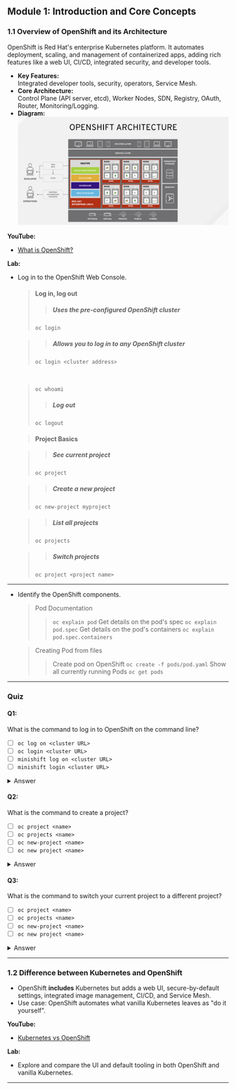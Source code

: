 ## Module 1: Introduction and Core Concepts 

### 1.1 Overview of OpenShift and its Architecture

OpenShift is Red Hat's enterprise Kubernetes platform. It automates deployment, scaling, and management of containerized apps, adding rich features like a web UI, CI/CD, integrated security, and developer tools.

- **Key Features:**  
  Integrated developer tools, security, operators, Service Mesh.
- **Core Architecture:**  
  Control Plane (API server, etcd), Worker Nodes, SDN, Registry, OAuth, Router, Monitoring/Logging.
- **Diagram:**  
![OpenShift Architecture](/images/ocp-arch.png)

**YouTube:**  
- [What is OpenShift?](https://youtu.be/KTN_QBuDplo)

**Lab:**  
- Log in to the OpenShift Web Console.

    > #### Log in, log out
    >
    >> ##### Uses the pre-configured OpenShift cluster
    >  `oc login`

    >> ##### Allows you to log in to any OpenShift cluster
    > `oc login <cluster address>` 
    <br/>

    > `oc whoami`
    >> ##### Log out
    > `oc logout`


    > #### Project Basics

    >> ##### See current project
    > `oc project`

    >> ##### Create a new project
    > `oc new-project myproject`

    >> ##### List all projects
    > `oc projects`

    >> ##### Switch projects
    > `oc project <project name>`
___

- Identify the OpenShift components.
    > Pod Documentation 
    >> `oc explain pod`
    > Get details on the pod's spec
    >> `oc explain pod.spec`
    > Get details on the pod's containers
    > `oc explain pod.spec.containers`
    
    > Creating Pod from files
    >> Create pod on OpenShift
    > `oc create -f pods/pod.yaml`
    >> Show all currently running Pods
    > `oc get pods`


___
### Quiz

#### Q1:
What is the command to log in to OpenShift on the command line?
- [ ] `oc log on <cluster URL>`
- [ ] `oc login <cluster URL>`
- [ ] `minishift log on <cluster URL>`
- [ ] `minishift login <cluster URL>`
<details>
  <summary> Answer </summary>

   `oc login <cluster URL>`

</details>


#### Q2:
What is the command to create a project?
- [ ] `oc project <name>`
- [ ] `oc projects <name>`
- [ ] `oc new-project <name>`
- [ ] `oc new project <name>`
<details>
  <summary> Answer </summary>

   `oc new-project <name>`

</details>

#### Q3:
What is the command to switch your current project to a different project?
- [ ] `oc project <name>`
- [ ] `oc projects <name>`
- [ ] `oc new-project <name>`
- [ ] `oc new project <name>`
<details>
  <summary> Answer </summary>

   `oc project <name>`

</details>

---

### 1.2 Difference between Kubernetes and OpenShift

- OpenShift **includes** Kubernetes but adds a web UI, secure-by-default settings, integrated image management, CI/CD, and Service Mesh.
- Use case: OpenShift automates what vanilla Kubernetes leaves as "do it yourself".

**YouTube:**  
- [Kubernetes vs OpenShift](https://www.youtube.com/watch?v=lwzpQK4-2H0)

**Lab:**  
- Explore and compare the UI and default tooling in both OpenShift and vanilla Kubernetes.

---
